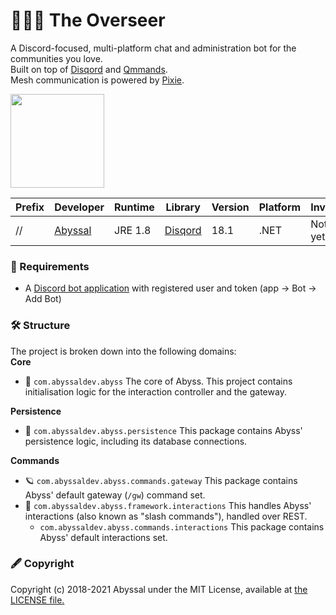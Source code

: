 # 👨🏻‍🔧 The Overseer
A Discord-focused, multi-platform chat and administration bot for the communities you love.  
Built on top of [Disqord](https://github.com/Quahu/Disqord) and [Qmmands](https://github.com/Quahu/Qmmands).  
Mesh communication is powered by [Pixie](https://github.com/jacksonrakena/pixie).

<img src="https://i.imgur.com/DF1ZIs2.png" height="150" />

| Prefix | Developer | Runtime | Library | Version | Platform | Invite |
|-|-|-|-|-|-|-|
| // | [Abyssal](https://github.com/jacksonrakena) | JRE 1.8 | [Disqord](https://github.com/Quahu/Disqord)  | 18.1 | .NET | Not yet
  
### 👮‍ Requirements
- A [Discord bot application](https://discordapp.com/developers/applications/) with registered user and token (app -> Bot -> Add Bot)

### 🛠 Structure
The project is broken down into the following domains:     
**Core** 
- 💚 `com.abyssaldev.abyss` The core of Abyss. This project contains initialisation logic for the interaction controller and the gateway.
  
**Persistence**
- 📜 `com.abyssaldev.abyss.persistence` This package contains Abyss' persistence logic, including its database connections.

**Commands**  
- 🪐 `com.abyssaldev.abyss.commands.gateway` This package contains Abyss' default gateway (`/gw`) command set.
- 🤝 `com.abyssaldev.abyss.framework.interactions` This handles Abyss' interactions (also known as "slash commands"), handled over REST.  
  - `com.abyssaldev.abyss.commands.interactions` This package contains Abyss' default interactions set.
  
### 🖋 Copyright
Copyright (c) 2018-2021 Abyssal under the MIT License, available at [the LICENSE file.](LICENSE.md)  
